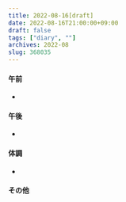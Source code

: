 ```yaml
---
title: 2022-08-16[draft]
date: 2022-08-16T21:00:00+09:00
draft: false
tags: ["diary", ""]
archives: 2022-08
slug: 368035
---
```

#### 午前
- 
#### 午後
- 
#### 体調
- 
#### その他